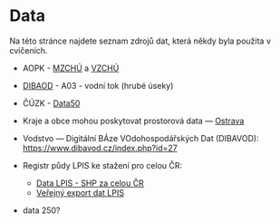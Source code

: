 # Data

Na této stránce najdete seznam zdrojů dat, která někdy byla použita v cvičeních.

- AOPK - [MZCHÚ](https://data.nature.cz/ds/1) a [VZCHÚ](https://data.nature.cz/ds/3)
- [DIBAOD](https://www.dibavod.cz/index.php?id=27) - A03 - vodní tok (hrubé úseky)
- ČÚZK - [Data50](https://geoportal.cuzk.cz/(S(hbn3meceonqgld3dg4dk3mh3))/Default.aspx?mode=TextMeta&side=mapy_data50&metadataID=CZ-CUZK-DATA50-V&head_tab=sekce-02-gp&menu=22900)


- Kraje a obce mohou poskytovat prostorová data — [Ostrava](https://mapy.ostrava.cz/data/otevrena-data/opendata-info/)
- Vodstvo — Digitální BÁze VOdohospodářských Dat (DIBAVOD): https://www.dibavod.cz/index.php?id=27
- Registr půdy LPIS ke stažení pro celou ČR:
    - [Data LPIS - SHP za celou ČR](https://mze.gov.cz/public/portal/mze/farmar/LPIS/export-lpis-rocni-shp)
    - [Veřejný export dat LPIS](https://mze.gov.cz/public/app/eagriapp/lpisdata/)
- data 250?